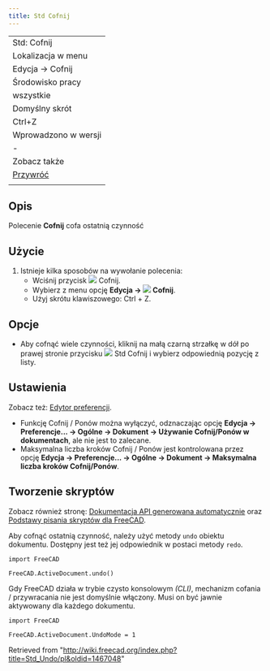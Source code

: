 ```yaml
---
title: Std Cofnij
---
```

|  |
| --- |
| Std: Cofnij |
| Lokalizacja w menu |
| Edycja → Cofnij |
| Środowisko pracy |
| wszystkie |
| Domyślny skrót |
| Ctrl+Z |
| Wprowadzono w wersji |
| - |
| Zobacz także |
| [Przywróć](/Std_Redo/pl "Std Redo/pl") |
|  |

## Opis

Polecenie **Cofnij** cofa ostatnią czynność

## Użycie

1. Istnieje kilka sposobów na wywołanie polecenia:
   * Wciśnij przycisk ![](/images/Std_Undo.svg) Cofnij.
   * Wybierz z menu opcję **Edycja → ![](/images/Std_Undo.svg) Cofnij**.
   * Użyj skrótu klawiszowego: Ctrl + Z.

## Opcje

* Aby cofnąć wiele czynności, kliknij na małą czarną strzałkę w dół po prawej stronie przycisku ![](/images/Std_Undo.svg) Std Cofnij i wybierz odpowiednią pozycję z listy.

## Ustawienia

Zobacz też: [Edytor preferencji](/Preferences_Editor/pl "Preferences Editor/pl").

* Funkcję Cofnij / Ponów można wyłączyć, odznaczając opcję **Edycja → Preferencje... → Ogólne → Dokument → Używanie Cofnij/Ponów w dokumentach**, ale nie jest to zalecane.
* Maksymalna liczba kroków Cofnij / Ponów jest kontrolowana przez opcję **Edycja → Preferencje... → Ogólne → Dokument → Maksymalna liczba kroków Cofnij/Ponów**.

## Tworzenie skryptów

Zobacz również stronę: [Dokumentacja API generowana automatycznie](https://freecad.github.io/SourceDoc/) oraz [Podstawy pisania skryptów dla FreeCAD](/FreeCAD_Scripting_Basics/pl "FreeCAD Scripting Basics/pl").

Aby cofnąć ostatnią czynność, należy użyć metody `undo` obiektu dokumentu. Dostępny jest też jej odpowiednik w postaci metody `redo`.

```
import FreeCAD

FreeCAD.ActiveDocument.undo()

```

Gdy FreeCAD działa w trybie czysto konsolowym *(CLI)*, mechanizm cofania / przywracania nie jest domyślnie włączony. Musi on być jawnie aktywowany dla każdego dokumentu.

```
import FreeCAD

FreeCAD.ActiveDocument.UndoMode = 1

```

Retrieved from "<http://wiki.freecad.org/index.php?title=Std_Undo/pl&oldid=1467048>"